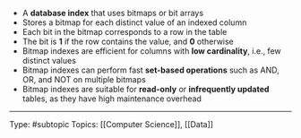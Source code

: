 - A **database index** that uses bitmaps or bit arrays
- Stores a bitmap for each distinct value of an indexed column
- Each bit in the bitmap corresponds to a row in the table
- The bit is **1** if the row contains the value, and **0** otherwise
- Bitmap indexes are efficient for columns with **low cardinality**, i.e., few distinct values
- Bitmap indexes can perform fast **set-based operations** such as AND, OR, and NOT on multiple bitmaps
- Bitmap indexes are suitable for **read-only** or **infrequently updated** tables, as they have high maintenance overhead
___
Type: #subtopic 
Topics: [[Computer Science]], [[Data]]

